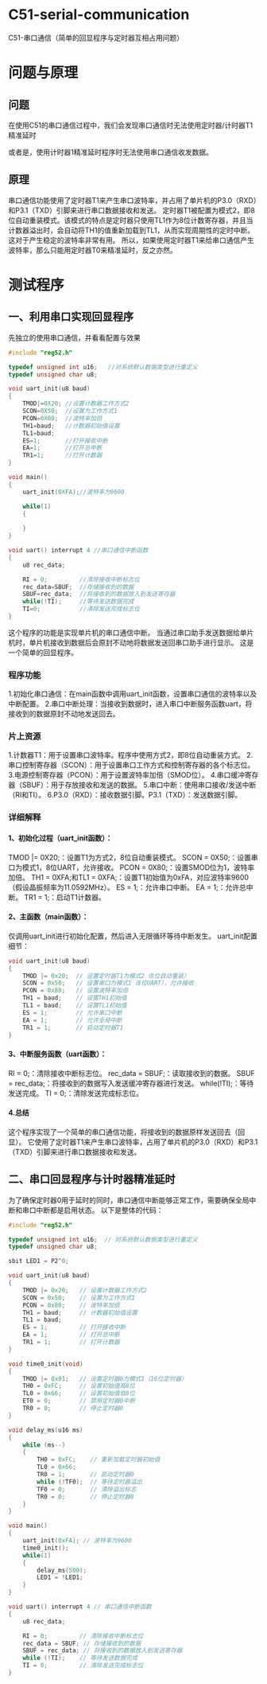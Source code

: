 # C51-serial-communication
C51-串口通信（简单的回显程序与定时器互相占用问题）

# 问题与原理
## 问题
在使用C51的串口通信过程中，我们会发现串口通信时无法使用定时器/计时器T1精准延时

或者是，使用计时器1精准延时程序时无法使用串口通信收发数据。

## 原理
串口通信功能使用了定时器T1来产生串口波特率，并占用了单片机的P3.0（RXD）和P3.1（TXD）引脚来进行串口数据接收和发送。
定时器T1被配置为模式2，即8位自动重装模式。该模式的特点是定时器只使用TL1作为8位计数寄存器，并且当计数器溢出时，会自动将TH1的值重新加载到TL1，从而实现周期性的定时中断。这对于产生稳定的波特率非常有用。
所以，如果使用定时器T1来给串口通信产生波特率，那么只能用定时器T0来精准延时，反之亦然。

# 测试程序
## 一、利用串口实现回显程序
先独立的使用串口通信，并看看配置与效果
```c
#include "reg52.h"

typedef unsigned int u16;	//对系统默认数据类型进行重定义
typedef unsigned char u8;

void uart_init(u8 baud)
{
	TMOD|=0X20;	//设置计数器工作方式2
	SCON=0X50;	//设置为工作方式1
	PCON=0X80;	//波特率加倍
	TH1=baud;	//计数器初始值设置
	TL1=baud;
	ES=1;		//打开接收中断
	EA=1;		//打开总中断
	TR1=1;		//打开计数器		
}

void main()
{	
	uart_init(0XFA);//波特率为9600

	while(1)
	{			
							
	}		
}

void uart() interrupt 4 //串口通信中断函数
{
	u8 rec_data;

	RI = 0;			//清除接收中断标志位
	rec_data=SBUF;	//存储接收到的数据
	SBUF=rec_data;	//将接收到的数据放入到发送寄存器
	while(!TI);		//等待发送数据完成
	TI=0;			//清除发送完成标志位				
}
```
这个程序的功能是实现单片机的串口通信中断。
当通过串口助手发送数据给单片机时，单片机接收到数据后会原封不动地将数据发送回串口助手进行显示。
这是一个简单的回显程序。

### 程序功能
1.初始化串口通信：在main函数中调用uart_init函数，设置串口通信的波特率以及中断配置。
2.串口中断处理：当接收到数据时，进入串口中断服务函数uart，将接收到的数据原封不动地发送回去。
### 片上资源
1.计数器T1：用于设置串口波特率。程序中使用方式2，即8位自动重装方式。
2.串口控制寄存器（SCON）：用于设置串口工作方式和控制寄存器的各个标志位。
3.电源控制寄存器（PCON）：用于设置波特率加倍（SMOD位）。
4.串口缓冲寄存器（SBUF）：用于存放接收和发送的数据。
5.串口中断：使用串口接收/发送中断（RI和TI）。
6.P3.0（RXD）：接收数据引脚。P3.1（TXD）：发送数据引脚。

### 详细解释
#### 1、初始化过程（uart_init函数）：
TMOD |= 0X20;：设置T1为方式2，8位自动重装模式。
SCON = 0X50;：设置串口为模式1，8位UART，允许接收。
PCON = 0X80;：设置SMOD位为1，波特率加倍。
TH1 = 0XFA;和TL1 = 0XFA;：设置T1初始值为0xFA，对应波特率9600（假设晶振频率为11.0592MHz）。
ES = 1;：允许串口中断。
EA = 1;：允许总中断。
TR1 = 1;：启动T1计数器。
#### 2、主函数（main函数）：
仅调用uart_init进行初始化配置，然后进入无限循环等待中断发生。
uart_init配置细节：
```c
void uart_init(u8 baud)
{
    TMOD |= 0x20;  // 设置定时器T1为模式2（8位自动重装）
    SCON = 0x50;   // 设置串口为模式1（8位UART），允许接收
    PCON = 0x80;   // 设置波特率加倍
    TH1 = baud;    // 设置TH1初始值
    TL1 = baud;    // 设置TL1初始值
    ES = 1;        // 允许串口中断
    EA = 1;        // 允许全局中断
    TR1 = 1;       // 启动定时器T1
}
```
#### 3、中断服务函数（uart函数）：
RI = 0;：清除接收中断标志位。
rec_data = SBUF;：读取接收到的数据。
SBUF = rec_data;：将接收到的数据写入发送缓冲寄存器进行发送。
while(!TI);：等待发送完成。
TI = 0;：清除发送完成标志位。
#### 4.总结
这个程序实现了一个简单的串口通信功能，将接收到的数据原样发送回去（回显）。
它使用了定时器T1来产生串口波特率，占用了单片机的P3.0（RXD）和P3.1（TXD）引脚来进行串口数据接收和发送。

## 二、串口回显程序与计时器精准延时
为了确保定时器0用于延时的同时，串口通信中断能够正常工作，需要确保全局中断和串口中断都是启用状态。
以下是整体的代码：
```c
#include "reg52.h"

typedef unsigned int u16;  // 对系统默认数据类型进行重定义
typedef unsigned char u8;

sbit LED1 = P2^0;

void uart_init(u8 baud)
{
    TMOD |= 0x20;   // 设置计数器工作方式2
    SCON = 0x50;    // 设置为工作方式1
    PCON = 0x80;    // 波特率加倍
    TH1 = baud;     // 计数器初始值设置
    TL1 = baud;
    ES = 1;         // 打开接收中断
    EA = 1;         // 打开总中断
    TR1 = 1;        // 打开计数器
}

void time0_init(void)
{
    TMOD |= 0x01;   // 设置定时器0为模式1（16位定时器）
    TH0 = 0xFC;     // 设置初始值高8位
    TL0 = 0x66;     // 设置初始值低8位
    ET0 = 0;        // 禁用定时器0中断
    TR0 = 0;        // 停止定时器0
}

void delay_ms(u16 ms)
{
    while (ms--)
    {
        TH0 = 0xFC;    // 重新加载定时器初始值
        TL0 = 0x66;
        TR0 = 1;       // 启动定时器0
        while (!TF0);  // 等待定时器溢出
        TF0 = 0;       // 清除溢出标志
        TR0 = 0;       // 停止定时器0
    }
}

void main()
{
    uart_init(0xFA); // 波特率为9600
    time0_init();  
    while(1)
    {
        delay_ms(500);
        LED1 = !LED1;   			
    }		
}

void uart() interrupt 4 // 串口通信中断函数
{
    u8 rec_data;

    RI = 0;         // 清除接收中断标志位
    rec_data = SBUF; // 存储接收到的数据
    SBUF = rec_data; // 将接收到的数据放入到发送寄存器
    while (!TI);    // 等待发送数据完成
    TI = 0;         // 清除发送完成标志位
}
```

























